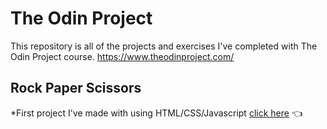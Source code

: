 # The Odin Project

This repository is all of the projects and exercises I've completed with The Odin Project course.
https://www.theodinproject.com/

## Rock Paper Scissors 
*First project I've made with using HTML/CSS/Javascript 
[click here](https://brandyn1234.github.io/odin-project/foundations/rock-paper-scissors/) :point_left:
